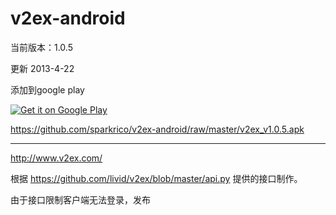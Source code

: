 ﻿# v2ex-android

当前版本：1.0.5

更新 2013-4-22

添加到google play

<a href="https://play.google.com/store/apps/details?id=com.sparkrico.v2ex">
  <img alt="Get it on Google Play"
       src="https://developer.android.com/images/brand/en_generic_rgb_wo_45.png" />
</a>

https://github.com/sparkrico/v2ex-android/raw/master/v2ex_v1.0.5.apk
_ _ _
http://www.v2ex.com/

根据 https://github.com/livid/v2ex/blob/master/api.py 提供的接口制作。

由于接口限制客户端无法登录，发布

